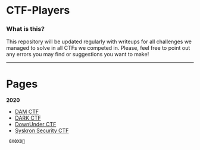 # CTF-Players


### What is this?

This repository will be updated regularly with writeups for all challenges we managed to solve in all CTFs we competed in.
Please, feel free to point out any errors you may find or suggestions you want to make!

---

# Pages

**2020**

  * [DAM CTF](DAMCTF)
  * [DARK CTF](DARKCTF)
  * [DownUnder CTF](DownUnderCTF)
  * [Syskron Security CTF]()
  
``` 0X0X0💛```
